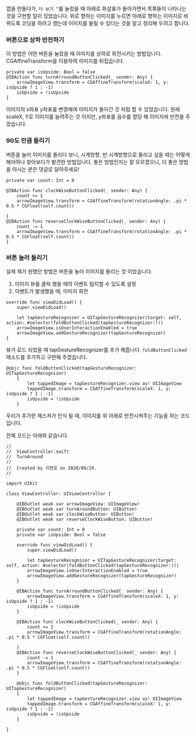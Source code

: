 ﻿앱을 만들다가, `더 보기 ^`를 눌렀을 때 아래로 화살표가 돌아가면서 목록들이 나타나는 것을 구현할 일이 있었습니다. 
위로 향하는 이미지를 누르면 아래로 향하는 이미지로 바뀌도록 코딩을 하려고 했는데 이미지를 돌릴 수 있다는 것을 알고 정리해 두려고 합니다.

### 버튼으로 상하 반전하기
이 방법은 어떤 버튼을 눌렀을 때 이미지를 상하로 회전시키는 방법입니다.  CGAffineTransform을 이용하여 이미지를 뒤집습니다.
```
private var isUpside: Bool = false
@IBAction func turnArroundButtonClicked(_ sender: Any) {
    arrowImageView.transform = CGAffineTransform(scaleX: 1, y: isUpside ? 1 : -1)
    isUpside = !isUpside
}
```
이미지의 x좌표 y좌표를 변경해여 이미지가 돌아간 것 처럼 할 수 있었습니다. 원래 scaleX, Y로 이미지를 늘려주는 것 이지만,
y좌표를 음수를 할당 해 이미지에 반전을 주었습니다.

### 90도 만큼 돌리기
버튼을 눌러 이미지를 돌리다 보니, 시계방향, 반 시계방향으로 돌리고 싶을 때는 어떻게 해야하나 찾아보다가 발견한 방법입니다. 좋은 방법인지는 
잘 모르겠으니, 더 좋은 방법을 아시는 분은 댓글로 달아주세요!
```
private var count: Int = 0

@IBAction func clockWiseButtonClicked(_ sender: Any) {
    count += 1
    arrowImageView.transform = CGAffineTransform(rotationAngle: .pi * 0.5 * CGFloat(self.count))
    
}
@IBAction func reverseClockWiseButtonClicked(_ sender: Any) {
    count -= 1
    arrowImageView.transform = CGAffineTransform(rotationAngle: .pi * 0.5 * CGFloat(self.count))
}
```

### 버튼 눌러 돌리기
실제 제가 원했던 방법은 버튼을 눌러 이미지를 돌리는 것 이었습니다. 
1. 이미지 뷰를 클릭 했을 때의 이벤트 탐지할 수 있도록 설정
2. 이벤트가 발생했을 때, 이미지 회전 

```
override func viewDidLoad() {
    super.viewDidLoad()
    
    let tapGestureRecognizer = UITapGestureRecognizer(target: self, action: #selector(foldButtonClicked(tapGestureRecognizer:)))
    arrowImageView.isUserInteractionEnabled = true
    arrowImageView.addGestureRecognizer(tapGestureRecognizer)
}
```
뷰가 로드 되었을 때 tapGestureRecognizer를 추가 해줍니다. `foldButtonClicked` 매소드를 추가하고 구현해 주겠습니다.

```
@objc func foldButtonClicked(tapGestureRecognizer: UITapGestureRecognizer)
    {
        let tappedImage = tapGestureRecognizer.view as! UIImageView
        tappedImage.transform = CGAffineTransform(scaleX: 1, y: isUpside ? 1 : -1)
        isUpside = !isUpside
    }
```
우리가 추가한 제스쳐가 인식 될 때, 이미지를 위 아래로 반전시켜주는 기능을 하는 코드입니다.

 



전체 코드는 아래와 같습니다.
```
//
//  ViewController.swift
//  TurnAround
//
//  Created by 이현호 on 2020/09/29.
//

import UIKit

class ViewController: UIViewController {

    @IBOutlet weak var arrowImageView: UIImageView!
    @IBOutlet weak var turnAroundButton: UIButton!
    @IBOutlet weak var clockWiseButton: UIButton!
    @IBOutlet weak var reverseClockWiseButton: UIButton!
    
    private var count: Int = 0
    private var isUpside: Bool = false
    
    override func viewDidLoad() {
        super.viewDidLoad()
        
        let tapGestureRecognizer = UITapGestureRecognizer(target: self, action: #selector(foldButtonClicked(tapGestureRecognizer:)))
        arrowImageView.isUserInteractionEnabled = true
        arrowImageView.addGestureRecognizer(tapGestureRecognizer)
    }

    @IBAction func turnArroundButtonClicked(_ sender: Any) {
        arrowImageView.transform = CGAffineTransform(scaleX: 1, y: isUpside ? 1 : -1)
        isUpside = !isUpside
    }
    
    @IBAction func clockWiseButtonClicked(_ sender: Any) {
        count += 1
        arrowImageView.transform = CGAffineTransform(rotationAngle: .pi * 0.5 * CGFloat(self.count))
        
    }
    @IBAction func reverseClockWiseButtonClicked(_ sender: Any) {
        count -= 1
        arrowImageView.transform = CGAffineTransform(rotationAngle: .pi * 0.5 * CGFloat(self.count))
    }
    
    @objc func foldButtonClicked(tapGestureRecognizer: UITapGestureRecognizer)
    {
        let tappedImage = tapGestureRecognizer.view as! UIImageView
        tappedImage.transform = CGAffineTransform(scaleX: 1, y: isUpside ? 1 : -1)
        isUpside = !isUpside
    }
    
}

```








